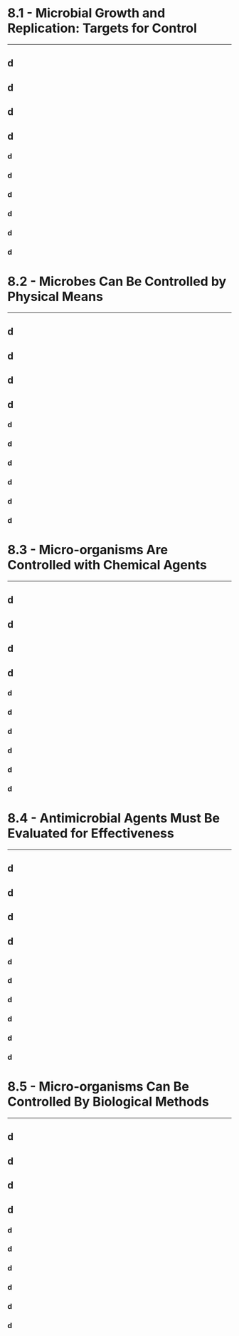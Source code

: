 # 8.1 - Microbial Growth and Replication: Targets for Control

---
## d
## d
## d
## d
### d
### d
### d
### d
### d
### d
# 8.2 - Microbes Can Be Controlled by Physical Means

---
## d
## d
## d
## d
### d
### d
### d
### d
### d
### d
# 8.3 - Micro-organisms Are Controlled with Chemical Agents

---
## d
## d
## d
## d
### d
### d
### d
### d
### d
### d
# 8.4 - Antimicrobial Agents Must Be Evaluated for Effectiveness

---
## d
## d
## d
## d
### d
### d
### d
### d
### d
### d
# 8.5 - Micro-organisms Can Be Controlled By Biological Methods

---
## d
## d
## d
## d
### d
### d
### d
### d
### d
### d
